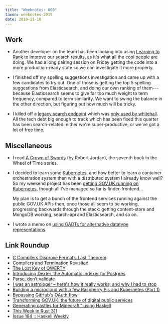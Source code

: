 ```yaml
---
title: "Weeknotes: 060"
taxon: weeknotes-2019
date: 2019-11-10
---
```


## Work

- Another developer on the team has been looking into using [Learning
  to Rank][] to improve our search results, as it's what all the cool
  people are doing.  We had a long pairing session on Friday getting
  the code into a more production-ready state so we can investigate it
  more properly.

- I finished off my spelling suggestions investigation and came up
  with a few candidates to try out.  One of those is getting the top 5
  spelling suggestions from Elasticsearch, and doing our own ranking
  of them---because Elasticsearch seems to give far too much weight to
  term frequency, compared to term similarity.  We want to swing the
  balance in the other direction, but figuring out how much will be
  tricky.

- I killed off a [legacy search endpoint][] which was [only used by
  whitehall][].  All the tech debt big enough to track which has been
  fixed this quarter has been search-related: either we're
  super-productive, or we've got a lot of free time.

[Learning to Rank]: https://github.com/tensorflow/ranking
[legacy search endpoint]: https://github.com/alphagov/search-api/pull/1776
[only used by whitehall]: https://github.com/alphagov/whitehall/pull/5122

## Miscellaneous

- I read [A Crown of Swords][] (by Robert Jordan), the seventh book in
  the Wheel of Time series.

- I decided to learn some [Kubernetes][], and how better to learn a
  container orchestration system than with a distributed system I
  already know well?  So my weekend project has been [getting GOV.UK
  running on Kubernetes][], though all I've managed so far is
  finder-frontend...

  My plan is to get a bunch of the frontend services running against
  the public GOV.UK APIs then, once those all seem to be working,
  progressing backwards through the stack: getting content-store and
  MongoDB working, search-api and Elasticsearch, and so on.

- I wrote a memo on [using GADTs for alternative datatype
  representations][].

[A Crown of Swords]: https://en.wikipedia.org/wiki/A_Crown_of_Swords
[Kubernetes]: https://kubernetes.io/
[getting GOV.UK running on Kubernetes]: https://github.com/barrucadu/govuk-k8s
[using GADTs for alternative datatype representations]: alternate-datatype-representations.html

## Link Roundup

- [C Compilers Disprove Fermat’s Last Theorem](https://blog.regehr.org/archives/140)
- [Compilers and Termination Revisited](https://blog.regehr.org/archives/161)
- [The Lost Key of QWERTY](http://widespacer.blogspot.com/2016/03/the-lost-key-of-qwerty.html)
- [Introducing Dexter, the Automatic Indexer for Postgres](https://ankane.org/introducing-dexter)
- [Parse, don’t validate](https://lexi-lambda.github.io/blog/2019/11/05/parse-don-t-validate/)
- [I was an astrologer – here's how it really works, and why I had to stop](https://www.theguardian.com/lifeandstyle/2019/nov/06/i-was-an-astrologer-how-it-works-psychics)
- [Building a microcloud with a few Raspberry Pis and Kubernetes (Part 1)](https://mirailabs.io/blog/building-a-microcloud/)
- [Bypassing GitHub's OAuth flow](https://blog.teddykatz.com/2019/11/05/github-oauth-bypass.html)
- [Transforming GOV.UK: the future of digital public services](https://gds.blog.gov.uk/2019/11/05/transforming-gov-uk-the-future-of-digital-public-services/)
- [Generating castles for Minecraft™ using Haskell](http://www.timphilipwilliams.com/posts/2019-07-25-minecraft.html)
- [This Week in Rust 311](https://this-week-in-rust.org/blog/2019/11/05/this-week-in-rust-311/)
- [Issue 184 :: Haskell Weekly](https://haskellweekly.news/issue/184.html)
